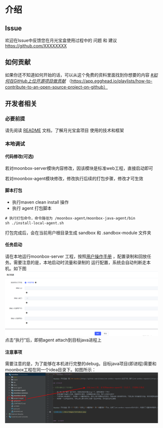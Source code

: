 # **介绍**


## Issue
欢迎在Issue中反馈您在月光宝盒使用过程中的 问题 和 建议
https://github.com/XXXXXXXX

## 如何贡献

如果你还不知道如何开始的话，可以从这个免费的资料里面找到你想要的内容 *<u>#如何在GitHub上位开源项目做贡献</u>* （https://app.egghead.io/playlists/how-to-contribute-to-an-open-source-project-on-github）

## 开发者相关

### 必要前提
请先阅读 [README](./README.md) 文档，了解月光宝盒项目 使用的技术和框架

### 本地调试

#### 代码修改(可选)

若对moonbox-server模块内容修改，因该模块是标准web工程，直接启动即可

若对moonbox-agent模块修改，修改执行后续的打包步骤，修改才可生效

#### 脚本打包

- 执行maven clean install 操作
- 执行 agent 打包脚本

```shell
# 执行打包命令，命令路径为 /moonbox-agent/moonbox-java-agent/bin
sh ./install-local-agent.sh 
```
打包完成后，会在当前用户根目录生成 sandbox 和 .sandbox-module 文件夹

#### 任务启动
请在本地运行moonbox-server 工程，按照[用户操作手册](./docs/user-guide.md) ，配置录制和回放任务。需要注意的是，本地启动时流量和录制的 运行配置，系统会自动判断走本机。如下图
![1671018243496](./docs/images/guide/1671018243496.png)
点击“执行”后，即把agent attach到目标java进程上

#### 注意事项

需要注意的是，为了能够在本机进行完整的debug。目标java项目(即进程)需要和moonbox工程在同一个idea目录下。如图所示：
![1671098551287](./docs/images/guide/1671098551287.png)
